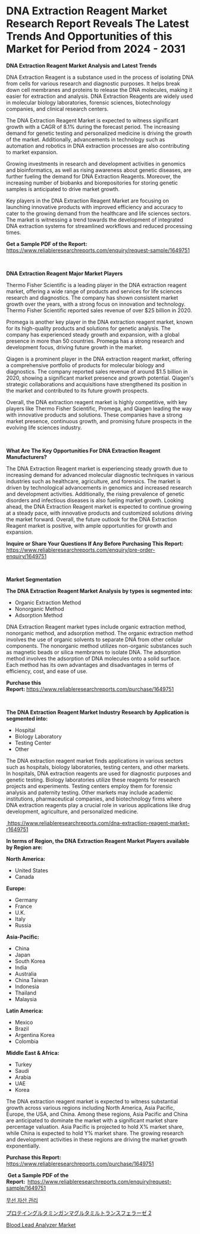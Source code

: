 <p><h1>DNA Extraction Reagent Market Research Report Reveals The Latest Trends And Opportunities of this Market for Period from 2024 - 2031</h1></p><p><strong>DNA Extraction Reagent Market Analysis and Latest Trends</strong></p>
<p><p>DNA Extraction Reagent is a substance used in the process of isolating DNA from cells for various research and diagnostic purposes. It helps break down cell membranes and proteins to release the DNA molecules, making it easier for extraction and analysis. DNA Extraction Reagents are widely used in molecular biology laboratories, forensic sciences, biotechnology companies, and clinical research centers.</p><p>The DNA Extraction Reagent Market is expected to witness significant growth with a CAGR of 8.1% during the forecast period. The increasing demand for genetic testing and personalized medicine is driving the growth of the market. Additionally, advancements in technology such as automation and robotics in DNA extraction processes are also contributing to market expansion.</p><p>Growing investments in research and development activities in genomics and bioinformatics, as well as rising awareness about genetic diseases, are further fueling the demand for DNA Extraction Reagents. Moreover, the increasing number of biobanks and biorepositories for storing genetic samples is anticipated to drive market growth.</p><p>Key players in the DNA Extraction Reagent Market are focusing on launching innovative products with improved efficiency and accuracy to cater to the growing demand from the healthcare and life sciences sectors. The market is witnessing a trend towards the development of integrated DNA extraction systems for streamlined workflows and reduced processing times.</p></p>
<p><strong>Get a Sample PDF of the Report:&nbsp;</strong> <a href="https://www.reliableresearchreports.com/enquiry/request-sample/1649751">https://www.reliableresearchreports.com/enquiry/request-sample/1649751</a></p>
<p>&nbsp;</p>
<p><strong>DNA Extraction Reagent Major Market Players</strong></p>
<p><p>Thermo Fisher Scientific is a leading player in the DNA extraction reagent market, offering a wide range of products and services for life sciences research and diagnostics. The company has shown consistent market growth over the years, with a strong focus on innovation and technology. Thermo Fisher Scientific reported sales revenue of over $25 billion in 2020.</p><p>Promega is another key player in the DNA extraction reagent market, known for its high-quality products and solutions for genetic analysis. The company has experienced steady growth and expansion, with a global presence in more than 50 countries. Promega has a strong research and development focus, driving future growth in the market.</p><p>Qiagen is a prominent player in the DNA extraction reagent market, offering a comprehensive portfolio of products for molecular biology and diagnostics. The company reported sales revenue of around $1.5 billion in 2020, showing a significant market presence and growth potential. Qiagen's strategic collaborations and acquisitions have strengthened its position in the market and contributed to its future growth prospects.</p><p>Overall, the DNA extraction reagent market is highly competitive, with key players like Thermo Fisher Scientific, Promega, and Qiagen leading the way with innovative products and solutions. These companies have a strong market presence, continuous growth, and promising future prospects in the evolving life sciences industry.</p></p>
<p>&nbsp;</p>
<p><strong>What Are The Key Opportunities For DNA Extraction Reagent Manufacturers?</strong></p>
<p><p>The DNA Extraction Reagent market is experiencing steady growth due to increasing demand for advanced molecular diagnostic techniques in various industries such as healthcare, agriculture, and forensics. The market is driven by technological advancements in genomics and increased research and development activities. Additionally, the rising prevalence of genetic disorders and infectious diseases is also fueling market growth. Looking ahead, the DNA Extraction Reagent market is expected to continue growing at a steady pace, with innovative products and customized solutions driving the market forward. Overall, the future outlook for the DNA Extraction Reagent market is positive, with ample opportunities for growth and expansion.</p></p>
<p><strong>Inquire or Share Your Questions If Any Before Purchasing This Report:</strong> <a href="https://www.reliableresearchreports.com/enquiry/pre-order-enquiry/1649751">https://www.reliableresearchreports.com/enquiry/pre-order-enquiry/1649751</a></p>
<p>&nbsp;</p>
<p><strong>Market Segmentation</strong></p>
<p><strong>The DNA Extraction Reagent Market Analysis by types is segmented into:</strong></p>
<p><ul><li>Organic Extraction Method</li><li>Nonorganic Method</li><li>Adsorption Method</li></ul></p>
<p><p>DNA Extraction Reagent market types include organic extraction method, nonorganic method, and adsorption method. The organic extraction method involves the use of organic solvents to separate DNA from other cellular components. The nonorganic method utilizes non-organic substances such as magnetic beads or silica membranes to isolate DNA. The adsorption method involves the adsorption of DNA molecules onto a solid surface. Each method has its own advantages and disadvantages in terms of efficiency, cost, and ease of use.</p></p>
<p><strong>Purchase this Report:&nbsp;</strong><a href="https://www.reliableresearchreports.com/purchase/1649751">https://www.reliableresearchreports.com/purchase/1649751</a></p>
<p>&nbsp;</p>
<p><strong>The DNA Extraction Reagent Market Industry Research by Application is segmented into:</strong></p>
<p><ul><li>Hospital</li><li>Biology Laboratory</li><li>Testing Center</li><li>Other</li></ul></p>
<p><p>The DNA extraction reagent market finds applications in various sectors such as hospitals, biology laboratories, testing centers, and other markets. In hospitals, DNA extraction reagents are used for diagnostic purposes and genetic testing. Biology laboratories utilize these reagents for research projects and experiments. Testing centers employ them for forensic analysis and paternity testing. Other markets may include academic institutions, pharmaceutical companies, and biotechnology firms where DNA extraction reagents play a crucial role in various applications like drug development, agriculture, and personalized medicine.</p></p>
<p><a href="https://www.reliableresearchreports.com/dna-extraction-reagent-market-r1649751">&nbsp;https://www.reliableresearchreports.com/dna-extraction-reagent-market-r1649751</a></p>
<p><strong>In terms of Region, the DNA Extraction Reagent Market Players available by Region are:</strong></p>
<p>
    <p> <strong> North America: </strong>
        <ul>
            <li>United States</li>
            <li>Canada</li>
        </ul>
        </p> 
    <p> <strong> Europe: </strong>
        <ul>
            <li>Germany</li>
            <li>France</li>
            <li>U.K.</li>
            <li>Italy</li>
            <li>Russia</li>
        </ul>
        </p> 
    <p> <strong> Asia-Pacific: </strong>
        <ul>
            <li>China</li>
            <li>Japan</li>
            <li>South Korea</li>
            <li>India</li>
            <li>Australia</li>
            <li>China Taiwan</li>
            <li>Indonesia</li>
            <li>Thailand</li>
            <li>Malaysia</li>
        </ul>
        </p> 
    <p> <strong> Latin America: </strong>
        <ul>
            <li>Mexico</li>
            <li>Brazil</li>
            <li>Argentina Korea</li>
            <li>Colombia</li>
        </ul>
        </p> 
    <p> <strong> Middle East & Africa: </strong>
        <ul>
            <li>Turkey</li>
            <li>Saudi</li>
            <li>Arabia</li>
            <li>UAE</li>
            <li>Korea</li>
        </ul>
    </p>
    </p>
<p><p>The DNA extraction reagent market is expected to witness substantial growth across various regions including North America, Asia Pacific, Europe, the USA, and China. Among these regions, Asia Pacific and China are anticipated to dominate the market with a significant market share percentage valuation. Asia Pacific is projected to hold X% market share, while China is expected to hold Y% market share. The growing research and development activities in these regions are driving the market growth exponentially.</p></p>
<p><strong>Purchase this Report: </strong><a href="https://www.reliableresearchreports.com/purchase/1649751">https://www.reliableresearchreports.com/purchase/1649751</a></p>
<p>&nbsp;<strong>Get a Sample PDF of the Report:&nbsp;&nbsp;</strong><a href="https://www.reliableresearchreports.com/enquiry/request-sample/1649751">https://www.reliableresearchreports.com/enquiry/request-sample/1649751</a></p>
<p><strong></strong></p>
<p><p><a href="https://github.com/chupp85/Market-Research-Report-List-1/blob/main/610535543999.md">무선 자산 관리</a></p><p><a href="https://github.com/zekaoe592392/Market-Research-Report-List-2/blob/main/439179249293.md">プロテイングルタミンガンマグルタミルトランスフェラーゼ 2</a></p><p><a href="https://github.com/RickHolmes3/Market-Research-Report-List-4/blob/main/blood-lead-analyzer-market.md">Blood Lead Analyzer Market</a></p></p>
